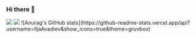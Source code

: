 ### Hi there 👋

<img src="https://img.shields.io/badge/PyTorch-white?style=for-the-badge&logo=pytorch&logoColor=EE4C2C" />
<img src="https://img.shields.io/badge/Svelte-4A4A55?style=for-the-badge&logo=svelte&logoColor=FF3E00" />
![Anurag's GitHub stats](https://github-readme-stats.vercel.app/api?username=IljaAvadiev&show_icons=true&theme=gruvbox)
